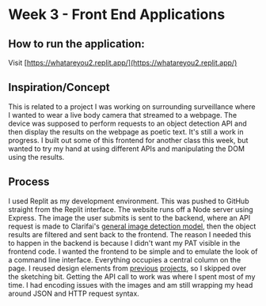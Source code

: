 # Week 3 - Front End Applications

## How to run the application:

Visit [https://whatareyou2.replit.app/](https://whatareyou2.replit.app/)

## Inspiration/Concept

This is related to a project I was working on surrounding surveillance where I wanted to wear a live body camera that streamed to a webpage. The device was supposed to perform requests to an object detection API and then display the results on the webpage as poetic text.
It's still a work in progress. I built out some of this frontend for another class this week, but wanted to try my hand at using different APIs and manipulating the DOM using the results.

## Process

I used Replit as my development environment. This was pushed to GitHub straight from the Replit interface. The website runs off a Node server using Express. The image the user submits is sent to the backend, where an API request is made to Clarifai's [general image detection model](https://clarifai.com/clarifai/main/models/general-image-detection), then the object results are filtered and sent back to the frontend.
The reason I needed this to happen in the backend is because I didn't want my PAT visible in the frontend code. I wanted the frontend to be simple and to emulate the look of a command line interface. Everything occupies a central column on the page. I reused design elements from [previous](https://sillylittlephone.replit.app/) [projects](https://selectyrpet.replit.app/), so I skipped over the sketching bit.
Getting the API call to work was where I spent most of my time. I had encoding issues with the images and am still wrapping my head around JSON and HTTP request syntax.
